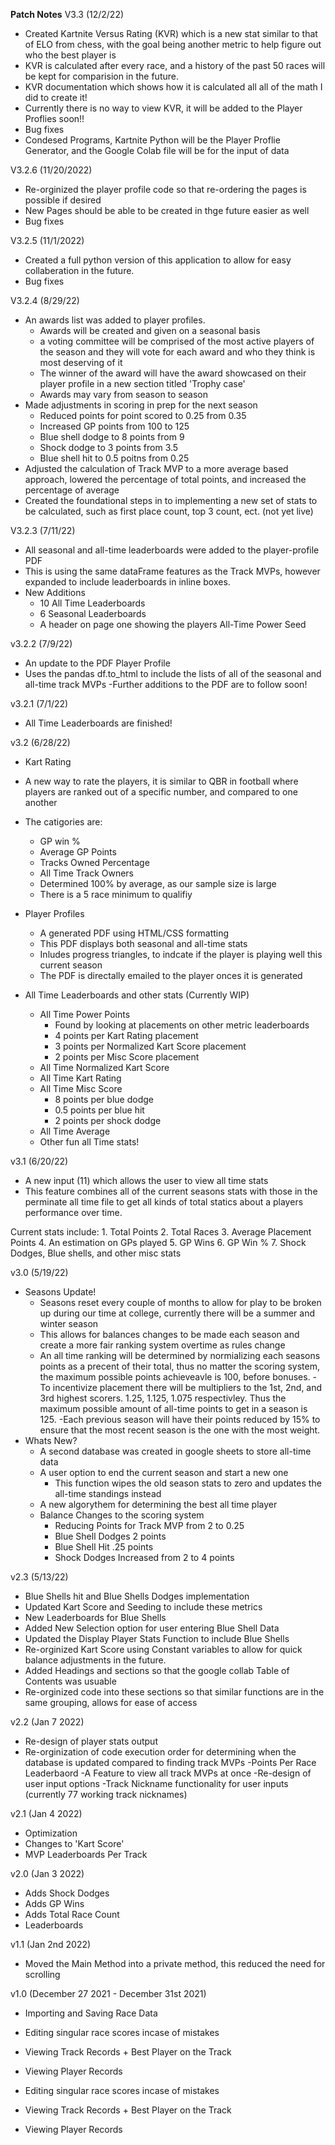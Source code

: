 **Patch Notes**
V3.3 (12/2/22)
- Created Kartnite Versus Rating (KVR) which is a new stat similar to that of ELO from chess, with the goal being another metric to help figure out who the best player is
- KVR is calculated after every race, and a history of the past 50 races will be kept for comparision in the future.
- KVR documentation which shows how it is calculated all all of the math I did to create it!
- Currently there is no way to view KVR, it will be added to the Player Proflies soon!!
- Bug fixes
- Condesed Programs, Kartnite Python will be the Player Proflie Generator, and the Google Colab file will be for the input of data

V3.2.6 (11/20/2022)
- Re-orginized the player profile code so that re-ordering the pages is possible if desired
- New Pages should be able to be created in thge future easier as well
- Bug fixes

V3.2.5 (11/1/2022)
- Created a full python version of this application to allow for easy collaberation in the future.
- Bug fixes

V3.2.4 (8/29/22)
- An awards list was added to player profiles.
  - Awards will be created and given on a seasonal basis
  - a voting committee will be comprised of the most active players of the season and they will vote for each award and who they think is most deserving of it
  - The winner of the award will have the award showcased on their player profile in a new section titled 'Trophy case'
  - Awards may vary from season to season
- Made adjustments in scoring in prep for the next season
  - Reduced points for point scored to 0.25 from 0.35
  - Increased GP points from 100 to 125
  - Blue shell dodge to 8 points from 9 
  - Shock dodge to 3 points from 3.5
  - Blue shell hit to 0.5 poitns from 0.25
- Adjusted the calculation of Track MVP to a more average based approach, lowered the percentage of total points, and increased the percentage of average
- Created the foundational steps in to implementing a new set of stats to be calculated, such as first place count, top 3 count, ect. (not yet live)

V3.2.3 (7/11/22)
- All seasonal and all-time leaderboards were added to the player-profile PDF
- This is using the same dataFrame features as the Track MVPs, however expanded to include leaderboards in inline boxes.
- New Additions
  - 10 All Time Leaderboards
  - 6 Seasonal Leaderboards
  - A header on page one showing the players All-Time Power Seed

v3.2.2 (7/9/22)
  - An update to the PDF Player Profile
  - Uses the pandas df.to_html to include the lists of all of the seasonal and all-time track MVPs
  -Further additions to the PDF are to follow soon!

v3.2.1 (7/1/22)
- All Time Leaderboards are finished!

v3.2 (6/28/22)
 - Kart Rating
  - A new way to rate the players, it is similar to QBR in football where players are ranked out of a specific number, and compared to one another
  - The catigories are:
    - GP win %
    - Average GP Points
    - Tracks Owned Percentage
    - All Time Track Owners
    - Determined 100% by average, as our sample size is large
    - There is a 5 race minimum to qualifiy

- Player Profiles
    - A generated PDF using HTML/CSS formatting
    - This PDF displays both seasonal and all-time stats
    - Inludes progress triangles, to indcate if the player is playing well this current season
    - The PDF is directally emailed to the player onces it is generated

- All Time Leaderboards and other stats (Currently WIP)
  - All Time Power Points
    - Found by looking at placements on other metric leaderboards
    - 4 points per Kart Rating placement
    - 3 points per Normalized Kart Score placement
    - 2 points per Misc Score placement 
  - All Time Normalized Kart Score
  - All Time Kart Rating
  - All Time Misc Score
    - 8 points per blue dodge
    - 0.5 points per blue hit
    - 2 points per shock dodge
  - All Time Average
  - Other fun all Time stats!


v3.1 (6/20/22)
  - A new input (11) which allows the user to view all time stats
  - This feature combines all of the current seasons stats with those in the perminate all time file to get all kinds of total statics about a players performance over time. 
 
  Current stats include:
    1. Total Points
    2. Total Races
    3. Average Placement Points
    4. An estimation on GPs played
    5. GP Wins
    6. GP Win %
    7. Shock Dodges, Blue shells, and other misc stats

v3.0 (5/19/22)

- Seasons Update!
  - Seasons reset every couple of months to allow for play to be broken up during our time at college, currently there will be a summer and winter season
  - This allows for balances changes to be made each season and create a more fair ranking system overtime as rules change
  - An all time ranking will be determined by normializing each seasons points as a precent of their total, thus no matter the scoring system, the maximum possible points achieveavle is 100, before bonuses.
  -To incentivize placement there will be multipliers to the 1st, 2nd, and 3rd highest scorers. 1.25, 1.125, 1.075 respectivley. Thus the maximum possible amount of all-time points to get in a season is 125.
  -Each previous season will have their points reduced by 15% to ensure that the most recent season is the one with the most weight.
- Whats New?
  - A second database was created in google sheets to store all-time data
  - A user option to end the current season and start a new one
    - This function wipes the old season stats to zero and updates the all-time standings instead
  - A new algorythem for determining the best all time player
  - Balance Changes to the scoring system
    - Reducing Points for Track MVP from 2 to 0.25
    - Blue Shell Dodges 2 points
    - Blue Shell Hit .25 points
    - Shock Dodges Increased from 2 to 4 points


v2.3 (5/13/22)
- Blue Shells hit and Blue Shells Dodges implementation 
- Updated Kart Score and Seeding to include these metrics
- New Leaderboards for Blue Shells
- Added New Selection option for user entering Blue Shell Data
- Updated the Display Player Stats Function to include Blue Shells
- Re-orginized Kart Score using Constant variables to allow for quick balance adjustments in the future.
- Added Headings and sections so that the google collab Table of Contents was usuable
- Re-orginized code into these sections so that similar functions are in the same grouping, allows for ease of access


v2.2 (Jan 7 2022)
- Re-design of player stats output
- Re-orginization of code execution order for determining when the database is updated compared to finding track MVPs
-Points Per Race Leaderbaord
-A Feature to view all track MVPs at once
-Re-design of user input options
-Track Nickname functionality for user inputs (currently 77 working track nicknames)


v2.1 (Jan 4 2022)
- Optimization
- Changes to 'Kart Score' 
- MVP Leaderboards Per Track

v2.0 (Jan 3 2022)
 - Adds Shock Dodges 
 - Adds GP Wins
 - Adds Total Race Count
 - Leaderboards

v1.1 (Jan 2nd 2022)
 - Moved the Main Method into a private method, this reduced the need for scrolling

v1.0 (December 27 2021 - December 31st 2021)
 - Importing and Saving Race Data
 - Editing singular race scores incase of mistakes
 - Viewing Track Records + Best Player on the Track
 - Viewing Player Records

 - Editing singular race scores incase of mistakes
 - Viewing Track Records + Best Player on the Track
 - Viewing Player Records